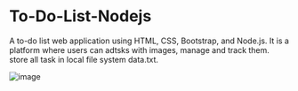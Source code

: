 # To-Do-List-Nodejs
A to-do list web application using HTML, CSS, Bootstrap, and Node.js. It is a platform where users can adtsks with images, manage and track them. store all task in local file system data.txt.

![image](https://github.com/amitdeep2699/To-Do-List-Nodejs/assets/89854672/a828a479-386c-4d35-b193-f4bfd5e85372)
